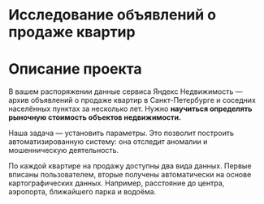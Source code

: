 # Исследование объявлений о продаже квартир
# Описание проекта

В вашем распоряжении данные сервиса Яндекc Недвижимость — архив объявлений о продаже квартир в Санкт-Петербурге и соседних населённых пунктах за несколько лет. Нужно **научиться определять рыночную стоимость объектов недвижимости.**

Наша задача — установить параметры. Это позволит построить автоматизированную систему: она отследит аномалии и мошенническую деятельность. 


По каждой квартире на продажу доступны два вида данных. Первые вписаны пользователем, вторые получены автоматически на основе картографических данных. Например, расстояние до центра, аэропорта, ближайшего парка и водоёма.
